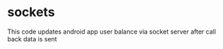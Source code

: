 # sockets
This code updates android app user balance via socket server after call back data is sent
